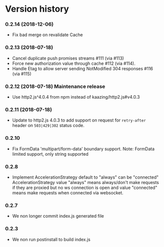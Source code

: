 Version history
===============

### 0.2.14 (2018-12-06)
* Fix bad merge on revalidate Cache

### 0.2.13 (2018-07-18)

* Cancel duplicate push promises streams #111 (via #113)
* Force new authorization value through cache #112 (via #114).
* Handle Etag to allow server sending NotModified 304 responses #116 (via #115)

### 0.2.12 (2018-07-18) Maintenance release
* Use http2.js^4.0.4 from npm instead of kaazing/http2.js#v4.0.3

### 0.2.11 (2018-07-18) 

* Update to http2.js 4.0.3 to add support on request for `retry-after` header on `503|429|302` status code.

### 0.2.10

* Fix FormData 'multipart/form-data' boundary support.
  Note: FormData limited support, only string supported

### 0.2.8

* Implement AccelerationStrategy default to "always" can be "connected"
AccelerationStrategy value "always" means always/don't make requests if they are proxied but no ws connection is open and value "connected" means make requests when connected via websocket.

### 0.2.7

* We non longer commit index.js generated file

### 0.2.3

* We non run postinstall to build index.js
